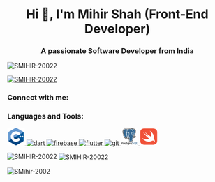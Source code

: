 <h1 align="center">Hi 👋, I'm Mihir Shah (Front-End Developer)</h1>
<h3 align="center">A passionate Software Developer from India</h3>

<p align="left"> <img src="https://komarev.com/ghpvc/?username=SMIHIR-20022&label=Profile%20views&color=0e75b6&style=flat" alt="SMIHIR-20022" /> </p>

<p align="left"> <a href="https://github.com/ryo-ma/github-profile-trophy"><img src="https://github-profile-trophy.vercel.app/?username=SMIHIR-20022" alt="SMIHIR-20022" /></a> </p>

<h3 align="left">Connect with me:</h3>
<p align="left">
</p>

<h3 align="left">Languages and Tools:</h3>
<p align="left"> <a href="https://www.w3schools.com/cpp/" target="_blank" rel="noreferrer"> <img src="https://raw.githubusercontent.com/devicons/devicon/master/icons/cplusplus/cplusplus-original.svg" alt="cplusplus" width="40" height="40"/> </a> <a href="https://dart.dev" target="_blank" rel="noreferrer"> <img src="https://www.vectorlogo.zone/logos/dartlang/dartlang-icon.svg" alt="dart" width="40" height="40"/> </a> <a href="https://firebase.google.com/" target="_blank" rel="noreferrer"> <img src="https://www.vectorlogo.zone/logos/firebase/firebase-icon.svg" alt="firebase" width="40" height="40"/> </a> <a href="https://flutter.dev" target="_blank" rel="noreferrer"> <img src="https://www.vectorlogo.zone/logos/flutterio/flutterio-icon.svg" alt="flutter" width="40" height="40"/> </a> <a href="https://git-scm.com/" target="_blank" rel="noreferrer"> <img src="https://www.vectorlogo.zone/logos/git-scm/git-scm-icon.svg" alt="git" width="40" height="40"/> </a> <a href="https://www.postgresql.org" target="_blank" rel="noreferrer"> <img src="https://raw.githubusercontent.com/devicons/devicon/master/icons/postgresql/postgresql-original-wordmark.svg" alt="postgresql" width="40" height="40"/> </a> <a href="https://developer.apple.com/swift/" target="_blank" rel="noreferrer"> <img src="https://raw.githubusercontent.com/devicons/devicon/master/icons/swift/swift-original.svg" alt="swift" width="40" height="40"/> </a> </p>

<p><img align="left" src="https://github-readme-stats.vercel.app/api/top-langs?username=SMIHIR-20022&show_icons=true&locale=en&layout=compact" alt="SMIHIR-20022" /></p>

<p>&nbsp;<img align="center" src="https://github-readme-stats.vercel.app/api?username=SMIHIR-20022&show_icons=true&locale=en" alt="SMIHIR-20022" /></p>

<p><img align="center" src="https://github-readme-streak-stats.herokuapp.com/?user=SMihir-2002&" alt="SMihir-2002" /></p>
